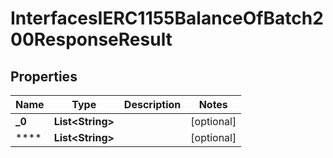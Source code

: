

# InterfacesIERC1155BalanceOfBatch200ResponseResult


## Properties

| Name | Type | Description | Notes |
|------------ | ------------- | ------------- | -------------|
|**_0** | **List&lt;String&gt;** |  |  [optional] |
|**** | **List&lt;String&gt;** |  |  [optional] |



